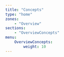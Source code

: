 ```yaml
---
title: "Concepts"
type: "home"
zones:
    - "Overview"
sections:
    - "OverviewConcepts"
menu:
    OverviewConcepts:
        weight: 10
---
```


